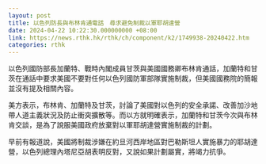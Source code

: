 ```yaml
---
layout: post
title: 以色列防長與布林肯通電話　尋求避免制裁以軍耶胡達營
date: 2024-04-22 10:22:30.000000000 +08:00
link: https://news.rthk.hk/rthk/ch/component/k2/1749938-20240422.htm
categories: rthk
---
```


以色列國防部長加蘭特、戰時內閣成員甘茨與美國國務卿布林肯通話，加蘭特和甘茨在通話中要求美國不要對任何以色列國防軍部隊實施制裁，但美國國務院的簡報並沒有提及相關內容。

美方表示，布林肯、加蘭特及甘茨，討論了美國對以色列的安全承諾、改善加沙地帶人道主義狀況及防止衝突擴散等。而以方就明確表示，加蘭特和甘茨今次與布林肯交談，是為了說服美國政府放棄對以軍耶胡達營實施制裁的計劃。

早前有報道說，美國將制裁涉嫌在約旦河西岸地區對巴勒斯坦人實施暴力的耶胡達營，以色列總理內塔尼亞胡表明反對，又說如果計劃屬實，將竭力抗爭。
